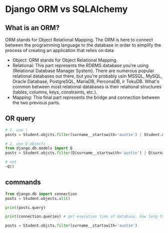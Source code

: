 # Django ORM vs SQLAlchemy

## What is an ORM?
ORM stands for Object Relational Mapping. The ORM is here to connect between the programming language to the database in order to simplify the process of creating an application that relies on data

- Object: ORM stands for Object Relational Mapping.
- Relational: This part represents the RDBMS database you're using (Relational Database Manager System). There are numerous popular relational databases out there, but you're probably usin MSSQL, MySQL, Oracle Database, PostgreSQL, MariaDB, PerconaDB, ir TokuDB. What's common between most relational databases is their relational structures (tables, columns, keys, constraints, etc.).
- Mapping: This final part represents the bridge and connection between the two previous parts.

## OR query
```python
# 1. use |
posts = Student.objcts.filter(surname__startswith='austin') | Student.objects.fiter(surname__startswith='baldwin')

# 2. use Q objects
from django.db.models import Q
posts = Student.objcts.filter(Q(surname__startswith='austin') | Q(surname__startswith='baldwin'))

# not
~Q()

```

## commands
```python
from django.db import connection
posts = Student.objects.all()

print(posts.query)

print(connection.queries) # get execution time of database, how long the query is gonna take

posts = Student.objcts.filter(surname__startswith='austin')
```